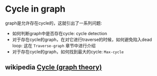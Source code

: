 # Cycle in graph

graph是允许存在cycle的，这就引出了一系列问题:

- 如何判断graph中是否存在cycle: cycle detection
- 对于存在cycle的graph，在对它进行traverse的时候，如何避免陷入dead loop: 这在 `Traverse-graph` 章节中进行介绍
- 对于存在cycle的graph，如何找到最大的cycle: `Max-cycle` 



## wikipedia [Cycle (graph theory)](https://en.wikipedia.org/wiki/Cycle_(graph_theory))